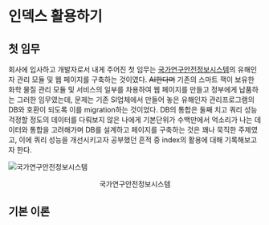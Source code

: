# 인덱스 활용하기

## 첫 임무
회사에 입사하고 개발자로서 내게 주어진 첫 임무는 [국가연구안전정보시스템](https://labs.go.kr)의 유해인자 관리 모듈 및 웹 페이지를 구축하는 것이였다. ~~AI한다며~~ 기존의 스마트 잭이 보유한 화학 물질 관리 모듈 및 서비스의 일부를 차용하여 웹 페이지를 만들고 정부에게 납품하는 그러한 임무였는데, 문제는 기존 SI업체에서 만들어 놓은 유해인자 관리프로그램의 DB와 호환이 되도록 이를 migration하는 것이었다. DB의 통합은 둘째 치고 쿼리 성능 걱정할 정도의 데이터를 다뤄보지 않은 나에게 기본단위가 수백만에서 억소리가 나는 데이터와 통합을 고려해가며 DB를 설계하고 페이지를 구축하는 것은 꽤나 묵직한 주제였고, 이에 쿼리 성능을 개선시키고자 공부했던 흔적 중 index의 활용에 대해 기록해보고자 한다.

<img :src="$withBase('/images/labs.PNG')" alt="국가연구안전정보시스템">
<p align="middle">
국가연구안전정보시스템
</p>

## 기본 이론
